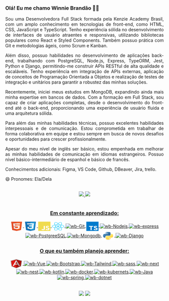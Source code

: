 ### Olá! Eu me chamo Winnie Brandão 👋🏼

<p align="justify"> Sou uma Desenvolvedora Full Stack formada pela Kenzie Academy Brasil, com um amplo conhecimento em tecnologias de front-end, como HTML, CSS, JavaScript e TypeScript. Tenho experiência sólida no desenvolvimento de interfaces de usuário atraentes e responsivas, utilizando bibliotecas populares como React e Styled Components. Também possuo prática com Git e metodologias ágeis, como Scrum e Kanban.</p>

<p align="justify"> Além disso, possuo habilidades no desenvolvimento de aplicações back-end, trabalhando com PostgreSQL, Node.js, Express, TypeORM, Jest, Python e Django, permitindo-me construir APIs RESTful de alta qualidade e escaláveis. Tenho experiência em integração de APIs externas, aplicação de conceitos de Programação Orientada a Objetos e realização de testes de integração e unitários para garantir a robustez das minhas soluções. </p>

<p align="justify"> Recentemente, iniciei meus estudos em MongoDB, expandindo ainda mais minha expertise em bancos de dados. Com a formação em Full Stack, sou capaz de criar aplicações completas, desde o desenvolvimento do front-end até o back-end, proporcionando uma experiência de usuário fluida e uma arquitetura sólida. </p>

<p align="justify"> Para além das minhas habilidades técnicas, possuo excelentes habilidades interpessoais e de comunicação. Estou comprometida em trabalhar de forma colaborativa em equipe e estou sempre em busca de novos desafios e oportunidades para crescer profissionalmente. </p>

<p align="justify"> Apesar do meu nível de inglês ser básico, estou empenhada em melhorar as minhas habilidades de comunicação em idiomas estrangeiros. Possuo nível básico-intermediário de espanhol e básico de francês. </p>

<p align="justify"> Conhecimentos adicionais: Figma, VS Code, Github, DBeaver, Jira, trello. </p>

<p>😄 Pronomes: Ela/Dela</p>

<br>
<div align="center">
  <a href="https://github.com/Winniebran">
  <img height="150em" src="https://github-readme-stats.vercel.app/api?username=Winniebran&show_icons=true&theme=tokyonight&include_all_commits=true&count_private=true"/>
  <img height="150em" src="https://github-readme-stats.vercel.app/api/top-langs/?username=Winniebran&layout=compact&langs_count=7&theme=tokyonight"/>
    <br>
</div>

<div style="inline-block" align="center"><br>
  <div border="none">
    <h3> Em constante aprendizado: </h3>
    <div >
      <img align="center" alt="wb-HTML" height="30" width="40" src="https://raw.githubusercontent.com/devicons/devicon/master/icons/html5/html5-original.svg">
      <img align="center" alt="wb-CSS" height="30" width="40" src="https://raw.githubusercontent.com/devicons/devicon/master/icons/css3/css3-original.svg">
      <img align="center" alt="wb-Js" height="30" width="40" src="https://raw.githubusercontent.com/devicons/devicon/master/icons/javascript/javascript-plain.svg">
      <img align="center" alt="wb-React" height="30" width="40" src="https://raw.githubusercontent.com/devicons/devicon/master/icons/react/react-original.svg">
      <img align="center" alt="wb-Git" height="30" width="40" src="https://cdn.jsdelivr.net/gh/devicons/devicon/icons/git/git-original.svg">
      <img align="center" alt="wb-Ts" height="30" width="40" src="https://raw.githubusercontent.com/devicons/devicon/master/icons/typescript/typescript-plain.svg">
      <img align="center" alt="wb-Nodejs" height="30" width="40" src="https://cdn.jsdelivr.net/gh/devicons/devicon/icons/nodejs/nodejs-original.svg">
      <img align="center" alt="wb-express" height="30" width="40" src="https://cdn.jsdelivr.net/gh/devicons/devicon/icons/express/express-original.svg">
      <img align="center" alt="wb-PostgreeSQL" height="30" width="40" src="https://cdn.jsdelivr.net/gh/devicons/devicon/icons/postgresql/postgresql-original-wordmark.svg">
      <img align="center" alt="wb-Mongodb" height="30" width="40" src="https://cdn.jsdelivr.net/gh/devicons/devicon/icons/mongodb/mongodb-original.svg">
      <img align="center" alt="wb-Python" height="30" width="40" src="https://raw.githubusercontent.com/devicons/devicon/master/icons/python/python-original.svg">
      <img align="center" alt="wb-Django" height="30" width="40" src="https://cdn.jsdelivr.net/gh/devicons/devicon/icons/django/django-plain.svg" />
    </div>
  </div>
  
  <div>
    <h3> O que eu também planejo aprender: </h3>
    <div>
      <img align="center" alt="wb-Angularjs" height="30" width="40" src="https://raw.githubusercontent.com/devicons/devicon/master/icons/angularjs/angularjs-original.svg">
      <img align="center" alt="wb-Vue" height="30" width="40" src="https://cdn.jsdelivr.net/gh/devicons/devicon/icons/vuejs/vuejs-original.svg">
      <img align="center" alt="wb-Bootstrap" height="30" width="40" src="https://cdn.jsdelivr.net/gh/devicons/devicon/icons/bootstrap/bootstrap-plain.svg" />
      <img align="center" alt="wb-Tailwind" height="30" width="40" src="https://cdn.jsdelivr.net/gh/devicons/devicon/icons/tailwindcss/tailwindcss-plain.svg" />
      <img align="center" alt="wb-sass" height="30" width="40" src="https://cdn.jsdelivr.net/gh/devicons/devicon/icons/sass/sass-original.svg" />
      <img align="center" alt="wb-next" height="30" width="40" src="https://cdn.jsdelivr.net/gh/devicons/devicon/icons/nextjs/nextjs-original.svg" />
      <img align="center" alt="wb-nest" height="30" width="40" src="https://cdn.jsdelivr.net/gh/devicons/devicon/icons/nestjs/nestjs-plain.svg" />
      <img align="center" alt="wb-kotlin" height="30" width="40" src="https://cdn.jsdelivr.net/gh/devicons/devicon/icons/kotlin/kotlin-plain.svg" />
      <img align="center" alt="wb-docker" height="30" width="40" src="https://cdn.jsdelivr.net/gh/devicons/devicon/icons/docker/docker-original.svg" />
      <img align="center" alt="wb-kubernets" height="30" width="40" src="https://cdn.jsdelivr.net/gh/devicons/devicon/icons/kubernetes/kubernetes-plain.svg" />
      <img align="center" alt="wb-Java" height="30" width="40" src="https://cdn.jsdelivr.net/gh/devicons/devicon/icons/java/java-original.svg" />
      <img align="center" alt="wb-spring" height="30" width="40" src="https://cdn.jsdelivr.net/gh/devicons/devicon/icons/spring/spring-original.svg" />
      <img align="center" alt="wb-dotnet" height="30" width="40" src="https://cdn.jsdelivr.net/gh/devicons/devicon/icons/dot-net/dot-net-original.svg" /> 
  </div>
    
  </div>
</div>
  <br>
  <br>
<div align="center">
<a href="https://www.linkedin.com/in/winnie-brand%C3%A3o-76750b84/" target="_blank"><img src="https://img.shields.io/badge/-LinkedIn-%230077B5?style=for-the-badge&logo=linkedin&logoColor=white" target="_blank"></a>
<a href="https://www.linkedin.com/in/winnie-brand%C3%A3o-76750b84/" target="_blank"><img src="https://img.shields.io/badge/Yahoo-5C2D91?style=for-the-badge&logo=yahoo&logoColor=white" target="_blank"></a>
</div>
